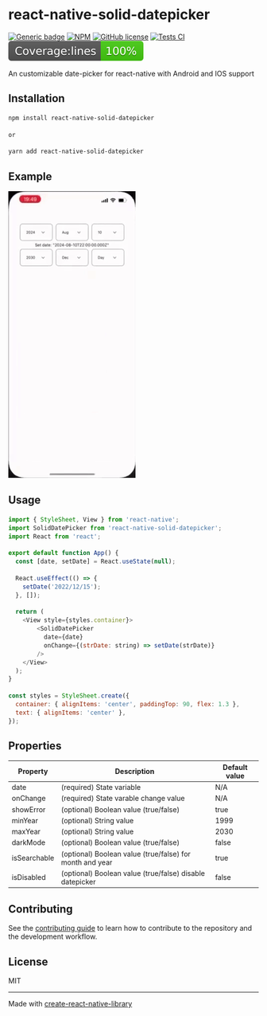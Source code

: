 # react-native-solid-datepicker

[![Generic badge](https://img.shields.io/badge/StableVersion-^1.2.7-green.svg)](https://shields.io/)
[![NPM](https://img.shields.io/npm/dm/react-native-solid-datepicker.svg)](https://www.npmjs.com/package/react-native-solid-datepicker)
[![GitHub license](https://badgen.net/github/license/micromatch/micromatch)](https://github.com/nanorocks/react-native-solid-datepicker/blob/main/LICENSE)
[![Tests CI](https://github.com/nanorocks/react-native-solid-datepicker/actions/workflows/jest.yml/badge.svg)](https://github.com/nanorocks/react-native-solid-datepicker/actions/workflows/jest.yml)
![](https://raw.githubusercontent.com/nanorocks/react-native-solid-datepicker/main/solid-datepicker/coverage/badge-lines.svg)

An customizable date-picker for react-native with Android and IOS support

## Installation

```sh
npm install react-native-solid-datepicker

or

yarn add react-native-solid-datepicker
```

## Example

![](https://github.com/nanorocks/react-native-solid-datepicker/blob/main/example_iphone.gif)

## Usage

```js
import { StyleSheet, View } from 'react-native';
import SolidDatePicker from 'react-native-solid-datepicker';
import React from 'react';

export default function App() {
  const [date, setDate] = React.useState(null);

  React.useEffect(() => {
    setDate('2022/12/15');
  }, []);

  return (
    <View style={styles.container}>
        <SolidDatePicker
          date={date}
          onChange={(strDate: string) => setDate(strDate)}
        />
    </View>
  );
}

const styles = StyleSheet.create({
  container: { alignItems: 'center', paddingTop: 90, flex: 1.3 },
  text: { alignItems: 'center' },
});
```

## Properties

| Property     | Description                                               | Default value  |
| ------------ | --------------------------------------------------------- | ---------------|
| date         | (required) State variable                                 | N/A            |
| onChange     | (required) State varable change value                     | N/A            |
| showError    | (optional) Boolean value (true/false)                     | true           |
| minYear      | (optional) String value                                   | 1999           |
| maxYear      | (optional) String value                                   | 2030           |
| darkMode     | (optional) Boolean value (true/false)                     | false          |
| isSearchable | (optional) Boolean value (true/false) for month and year  | true           |
| isDisabled    | (optional) Boolean value (true/false) disable datepicker | false          |

## Contributing

See the [contributing guide](CONTRIBUTING.md) to learn how to contribute to the repository and the development workflow.

## License

MIT

---

Made with [create-react-native-library](https://github.com/callstack/react-native-builder-bob)
